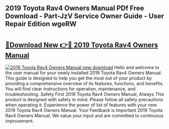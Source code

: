 ## 2019 Toyota Rav4 Owners Manual PDf Free Download - Part-JzV Service Owner Guide - User Repair Edition wgeRW

# <h2><a href="http://bc32681.oget.top/?id=2019+Toyota+Rav4+Owners+Manual">🔗Download New 👉🔴 2019 Toyota Rav4 Owners Manual</a></h2>

[![2019 Toyota Rav4 Owners Manual new download](https://i.imgur.com/5g1atiW.png)](http://bc32681.oget.top/?id=2019+Toyota+Rav4+Owners+Manual)
Hello and welcome to the user manual for your newly installed 2019 Toyota Rav4 Owners Manual. This guide is designed to help you get the most out of your product by providing a comprehensive overview of its features, functions, and benefits. You will find clear instructions for operation, maintenance, and troubleshooting. Safety First 2019 Toyota Rav4 Owners Manual, Always This product is designed with safety in mind. Please follow all safety precautions when operating it. Experience the power of list of features with your new 2019 Toyota Rav4 Owners Manual. Your Feedback is Important 2019 Toyota Rav4 Owners Manual. We value your input and are committed to continuous improvement.
